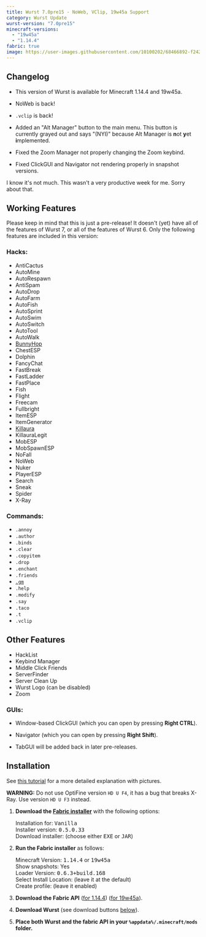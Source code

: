 ```yaml
---
title: Wurst 7.0pre15 - NoWeb, VClip, 19w45a Support
category: Wurst Update
wurst-version: "7.0pre15"
minecraft-versions:
  - "19w45a"
  - "1.14.4"
fabric: true
image: https://user-images.githubusercontent.com/10100202/68466892-f242e980-021d-11ea-9cd7-365deb9b0879.jpg
---
```

## Changelog

- This version of Wurst is available for Minecraft 1.14.4 and 19w45a.

- NoWeb is back!

- `.vclip` is back!

- Added an "Alt Manager" button to the main menu. This button is currently grayed out and says "(NYI)" because Alt Manager is **n**ot **y**et **i**mplemented.

- Fixed the Zoom Manager not properly changing the Zoom keybind.

- Fixed ClickGUI and Navigator not rendering properly in snapshot versions.

I know it's not much. This wasn't a very productive week for me. Sorry about that.

## Working Features

Please keep in mind that this is just a pre-release! It doesn't (yet) have all of the features of Wurst 7, or all of the features of Wurst 6. Only the following features are included in this version:

### Hacks:

- AntiCactus
- AutoMine
- AutoRespawn
- AntiSpam
- AutoDrop
- AutoFarm
- AutoFish
- AutoSprint
- AutoSwim
- AutoSwitch
- AutoTool
- AutoWalk
- <a href="https://wiki.wurstclient.net/bunnyhop">BunnyHop</a>
- ChestESP
- Dolphin
- FancyChat
- FastBreak
- FastLadder
- FastPlace
- Fish
- Flight
- Freecam
- Fullbright
- ItemESP
- ItemGenerator
- [Killaura](https://wiki.wurstclient.net/killaura)
- KillauraLegit
- MobESP
- MobSpawnESP
- NoFall
- NoWeb
- Nuker
- PlayerESP
- Search
- Sneak
- Spider
- X-Ray

### Commands:

- `.annoy`
- `.author`
- `.binds`
- `.clear`
- `.copyitem`
- `.drop`
- `.enchant`
- `.friends`
- <a href="https://wiki.wurstclient.net/cmd/gm"><code>.gm</code></a>
- `.help`
- `.modify`
- `.say`
- `.taco`
- `.t`
- `.vclip`

## Other Features

- HackList
- Keybind Manager
- Middle Click Friends
- ServerFinder
- Server Clean Up
- Wurst Logo (can be disabled)
- Zoom

### GUIs:

- Window-based ClickGUI (which you can open by pressing **Right CTRL**).

- Navigator (which you can open by pressing **Right Shift**).

- TabGUI will be added back in later pre-releases.

## Installation

See [this tutorial](/tutorials/wurst-7-optifine/) for a more detailed explanation with pictures.

**WARNING:** Do not use OptiFine version `HD U F4`, it has a bug that breaks X-Ray. Use version `HD U F3` instead.

1. **Download the <a href="https://fabricmc.net/use/" target="_blank" rel="nofollow">Fabric installer</a>** with the following options:

   Installation for: <kbd>Vanilla</kbd>  
   Installer version: <kbd>0.5.0.33</kbd>  
   Download installer: (choose either <kbd>EXE</kbd> or <kbd>JAR</kbd>)

1. **Run the Fabric installer** as follows:

   Minecraft Version: <kbd>1.14.4</kbd> or <kbd>19w45a</kbd>  
   Show snapshots: Yes  
   Loader Version: <kbd>0.6.3+build.168</kbd>  
   Select Install Location: (leave it at the default)  
   Create profile: (leave it enabled)

1. **Download the Fabric API** (<a href="https://www.curseforge.com/minecraft/mc-mods/fabric-api/files/2810785" target="_blank" rel="nofollow">for 1.14.4</a>) (<a href="https://www.curseforge.com/minecraft/mc-mods/fabric-api/files/2823594" target="_blank" rel="nofollow">for 19w45a</a>).

1. **Download Wurst** (see download buttons [below](#downloads)).

1. **Place both Wurst and the fabric API in your `%appdata%/.minecraft/mods` folder.**
